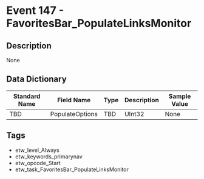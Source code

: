 # Event 147 - FavoritesBar_PopulateLinksMonitor

## Description
None

## Data Dictionary
|Standard Name|Field Name|Type|Description|Sample Value|
|---|---|---|---|---|
|TBD|PopulateOptions|TBD|UInt32|None|None|

## Tags
* etw_level_Always
* etw_keywords_primarynav
* etw_opcode_Start
* etw_task_FavoritesBar_PopulateLinksMonitor